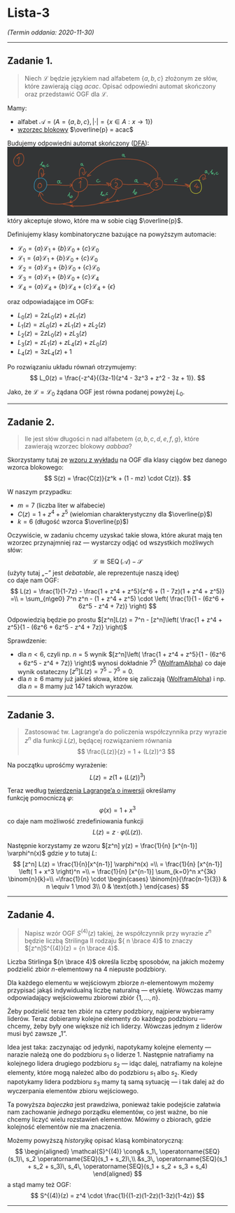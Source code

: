 # Lista-3

*(Termin oddania: 2020-11-30)*

---

## Zadanie 1.

> Niech $\mathcal{L}$ będzie językiem nad alfabetem $\{a, b, c\}$ złożonym ze słów, które zawierają ciąg $acac$. Opisać odpowiedni automat skończony oraz przedstawić OGF dla $\mathcal{L}$.

Mamy:
- alfabet $\mathcal{A} = (A = \{a,b,c\}, |\cdot| = \{x \in A: x \to 1\})$
- [wzorzec blokowy](../../wyk/2020-10-26/języki.md#4-wzorce-blokowe) $\overline{p} = acac$

Budujemy odpowiedni automat skończony ([DFA](../../../../5th-semester/jftt/wyk/2020-10-08/języki-formalne-wprowadzenie.md#2-deterministyczny-automat-skończony-dfa)):\
![](z1.automat.png)\
który akceptuje słowo, które ma w sobie ciąg $\overline{p}$.

Definiujemy klasy kombinatoryczne bazujące na powyższym automacie:
- $\mathcal{L}_0 = \{a\}\mathcal{L}_1 + \{b\}\mathcal{L}_0 + \{c\}\mathcal{L}_0$
- $\mathcal{L}_1 = \{a\}\mathcal{L}_1 + \{b\}\mathcal{L}_0 + \{c\}\mathcal{L}_0$
- $\mathcal{L}_2 = \{a\}\mathcal{L}_3 + \{b\}\mathcal{L}_0 + \{c\}\mathcal{L}_0$
- $\mathcal{L}_3 = \{a\}\mathcal{L}_1 + \{b\}\mathcal{L}_0 + \{c\}\mathcal{L}_4$
- $\mathcal{L}_4 = \{a\}\mathcal{L}_4 + \{b\}\mathcal{L}_4 + \{c\}\mathcal{L}_4 + \{\epsilon\}$

oraz odpowiadające im OGFs:
- $L_0(z) = 2zL_0(z) + zL_1(z)$
- $L_1(z) = zL_0(z) + zL_1(z) + zL_2(z)$
- $L_2(z) = 2zL_0(z) + zL_3(z)$
- $L_3(z) = zL_1(z) + zL_4(z) + zL_0(z)$
- $L_4(z) = 3zL_4(z) + 1$

Po rozwiązaniu układu równań otrzymujemy:
$$
L_0(z) = \frac{-z^4}{(3z-1)(z^4 - 3z^3 + z^2 - 3z + 1)}.
$$

Jako, że $\mathcal{L} = \mathcal{L}_0$ żądana OGF jest równa podanej powyżej $L_0$.

---

## Zadanie 2.

> Ile jest słów długości n nad alfabetem $\{a, b, c, d, e, f, g\}$, które zawierają wzorzec blokowy $aabbaa$?

Skorzystamy tutaj ze [wzoru z wykładu](../../wyk/2020-10-26/języki.md#42-ciągi-długości-n-z-wzorcem-overlinep) na OGF dla klasy ciągów bez danego wzorca blokowego:
$$
S(z) = \frac{C(z)}{z^k + (1 - mz) \cdot C(z)}.
$$

W naszym przypadku:
- $m = 7$ (liczba liter w alfabecie)
- $C(z) = 1 + z^4 + z^5$ (wielomian charakterystyczny dla $\overline{p}$)
- $k = 6$ (długość wzorca $\overline{p}$)

Oczywiście, w zadaniu chcemy uzyskać takie słowa, które akurat mają ten wzorzec przynajmniej raz — wystarczy odjąć od wszystkich możliwych słów:
$$
\mathcal{L} \cong \operatorname{SEQ}(\mathcal{A}) - \mathcal{S}
$$
(użyty tutaj „$-$” jest *debatable*, ale reprezentuje naszą ideę)\
co daje nam OGF:
$$
L(z) = \frac{1}{1-7z} - \frac{1 + z^4 + z^5}{z^6 + (1 - 7z)(1 + z^4 + z^5)} =\\
= \sum_{n\ge0} 7^n z^n - (1 + z^4 + z^5) \cdot \left( \frac{1}{1 - (6z^6 + 6z^5 - z^4 + 7z)} \right)
$$

Odpowiedzią będzie po prostu $[z^n]L(z) = 7^n - [z^n]\left( \frac{1 + z^4 + z^5}{1 - (6z^6 + 6z^5 - z^4 + 7z)} \right)$

Sprawdzenie:
- dla $n < 6$, czyli np. $n = 5$ wynik $[z^n]\left( \frac{1 + z^4 + z^5}{1 - (6z^6 + 6z^5 - z^4 + 7z)} \right)$ wynosi dokładnie $7^5$ ([WolframAlpha](https://www.wolframalpha.com/input/?i=SeriesCoefficient%5B+%281+%2B+z%5E4+%2B+z%5E5%29%2F%281+-+6z%5E6+-+6z%5E5+%2B+z%5E4+-+7z%29%2C+%7Bz%2C+0%2C+5%7D%5D+%3D+7%5E5)) co daje wynik ostateczny $[z^n]L(z) = 7^5 - 7^5 = 0$.
- dla $n \ge 6$ mamy już jakieś słowa, które się zaliczają ([WolframAlpha](https://www.wolframalpha.com/input/?i=7%5E8+-+SeriesCoefficient%5B+%281+%2B+z%5E4+%2B+z%5E5%29%2F%281+-+6z%5E6+-+6z%5E5+%2B+z%5E4+-+7z%29%2C+%7Bz%2C+0%2C+8%7D%5D)) i np. dla $n = 8$ mamy już $147$ takich wyrazów.

---

## Zadanie 3.

> Zastosować tw. Lagrange’a do policzenia współczynnika przy wyrazie $z^n$ dla funkcji $L(z)$, będącej rozwiązaniem równania
> $$
> \frac{L(z)}{z} = 1 + (L(z))^3
> $$

Na początku uprośćmy wyrażenie:
$$
L(z) = z\left(1 + (L(z))^3\right)
$$

Teraz według [twierdzenia Lagrange’a o inwersji](../../wyk/2020-11-09/tw-lagrangea-o-inwersji.md) określamy funkcję pomocniczą $\varphi$:
$$
\varphi(x) = 1 + x^3
$$
co daje nam możliwość zredefiniowania funkcji
$$
L(z) = z \cdot \varphi(L(z)).
$$

Następnie korzystamy ze wzoru $[z^n] y(z) = \frac{1}{n} [x^{n-1}] \varphi^n(x)$ gdzie $y$ to tutaj $L$:
$$
[z^n] L(z) = \frac{1}{n}[x^{n-1}] \varphi^n(x) =\\
= \frac{1}{n} [x^{n-1}] \left( 1 + x^3 \right)^n =\\
= \frac{1}{n} [x^{n-1}] \sum_{k=0}^n x^{3k} \binom{n}{k}=\\
=\frac{1}{n} \cdot
\begin{cases}
    \binom{n}{\frac{n-1}{3}} & n \equiv 1 \mod 3\\
    0 & \text{oth.}
\end{cases}
$$

---

## Zadanie 4.

> Napisz wzór OGF $S^{(4)}(z)$ takiej, że współczynnik przy wyrazie $z^n$ będzie liczbą Strilinga II rodzaju ${ n \brace 4}$ to znaczy $[z^n]S^{(4)}(z) = {n \brace 4}$.

Liczba Stirlinga ${n \brace 4}$ określa liczbę sposobów, na jakich możemy podzielić zbiór $n$-elementowy na $4$ niepuste podzbiory.

Dla każdego elementu w wejściowym zbiorze $n$-elementowym możemy przypisać jakąś indywidualną liczbę naturalną — etykietę. Wówczas mamy odpowiadający wejściowemu zbiorowi zbiór $\{1,\dots,n\}$.

Żeby podzielić teraz ten zbiór na cztery podzbiory, najpierw wybieramy liderów. Teraz dobieramy kolejne elementy do każdego podzbioru — chcemy, żeby były one większe niż ich liderzy. Wówczas jednym z liderów musi być zawsze „$1$”.

Idea jest taka: zaczynając od jedynki, napotykamy kolejne elementy — narazie należą one do podzbioru $s_1$ o liderze $1$. Następnie natrafiamy na kolejnego lidera drugiego podzbioru $s_2$ — idąc dalej, natrafiamy na kolejne elementy, które mogą należeć albo do podzbioru $s_1$ albo $s_2$. Kiedy napotykamy lidera podzbioru $s_3$ mamy tą samą sytuację — i tak dalej aż do wyczerpania elementów zbioru wejściowego.

Ta powyższa *bajeczka* jest prawdziwa, ponieważ takie podejście załatwia nam zachowanie *jednego* porządku elementów, co jest ważne, bo nie chcemy liczyć wielu rozstawień elementów. Mówimy o zbiorach, gdzie kolejność elementów nie ma znaczenia.

Możemy powyższą *historyjkę* opisać klasą kombinatoryczną:
$$
\begin{aligned}
\mathcal{S}^{(4)} \cong& s_1\, \operatorname{SEQ}(s_1)\, s_2 \operatorname{SEQ}(s_1 + s_2)\,\\
&s_3\, \operatorname{SEQ}(s_1 + s_2 + s_3)\, s_4\, \operatorname{SEQ}(s_1 + s_2 + s_3 + s_4)
\end{aligned}
$$
a stąd mamy też OGF:
$$
S^{(4)}(z) = z^4 \cdot \frac{1}{(1-z)(1-2z)(1-3z)(1-4z)}
$$

---
